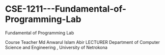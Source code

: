# CSE-1211---Fundamental-of-Programming-Lab
Fundamental of Programming Lab

Course Teacher 
Md Anwarul Islam Abir
LECTURER
Department of Computer Science and Engineering , University of Netrokona 
